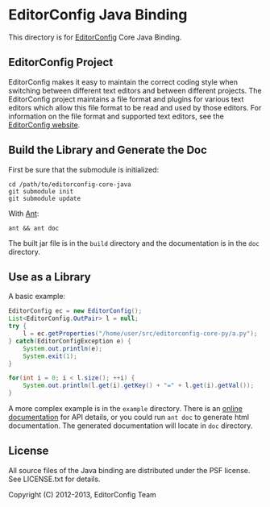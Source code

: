 # EditorConfig Java Binding

This directory is for [EditorConfig][] Core Java Binding.

## EditorConfig Project

EditorConfig makes it easy to maintain the correct coding style when switching
between different text editors and between different projects.  The
EditorConfig project maintains a file format and plugins for various text
editors which allow this file format to be read and used by those editors.  For
information on the file format and supported text editors, see the
[EditorConfig website][EditorConfig].

## Build the Library and Generate the Doc

First be sure that the submodule is initialized:

    cd /path/to/editorconfig-core-java
    git submodule init
    git submodule update

With [Ant][]:

    ant && ant doc

The built jar file is in the `build` directory and the documentation is in the
`doc` directory.

## Use as a Library

A basic example:

```java
EditorConfig ec = new EditorConfig();
List<EditorConfig.OutPair> l = null;
try {
    l = ec.getProperties("/home/user/src/editorconfig-core-py/a.py");
} catch(EditorConfigException e) {
    System.out.println(e);
    System.exit(1);
}

for(int i = 0; i < l.size(); ++i) {
    System.out.println(l.get(i).getKey() + "=" + l.get(i).getVal());
}
```

A more complex example is in the `example` directory. There is an
[online documentation][] for API details, or you could run `ant doc` to
generate html documentation. The generated documentation will locate in `doc`
directory.

## License

All source files of the Java binding are distributed under the PSF license. See
LICENSE.txt for details.

Copyright (C) 2012-2013, EditorConfig Team

[Ant]: http://ant.apache.org
[EditorConfig]: http://editorconfig.org
[online documentation]: http://javadocs.editorconfig.org